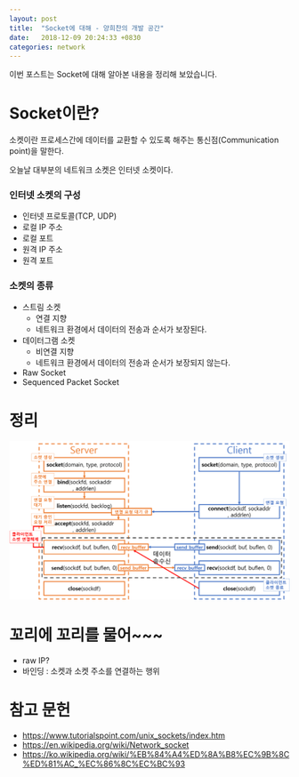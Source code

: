 ```yaml
---
layout: post
title:  "Socket에 대해 - 양희찬의 개발 공간"
date:   2018-12-09 20:24:33 +0830
categories: network
---
```


이번 포스트는 Socket에 대해 알아본 내용을 정리해 보았습니다. 

# Socket이란?

소켓이란 프로세스간에 데이터를 교환할 수 있도록 해주는 통신점(Communication point)을 말한다.

오늘날 대부분의 네트워크 소켓은 인터넷 소켓이다.

### 인터넷 소켓의 구성

- 인터넷 프로토콜(TCP, UDP)
- 로컬 IP 주소
- 로컬 포트
- 원격 IP 주소
- 원격 포트

### 소켓의 종류

- 스트림 소켓
    - 연결 지향
    - 네트워크 환경에서 데이터의 전송과 순서가 보장된다.
- 데이터그램 소켓
    - 비연결 지향
    - 네트워크 환경에서 데이터의 전송과 순서가 보장되지 않는다.
- Raw Socket
- Sequenced Packet Socket

# 정리

![socket](/assets/images/socket.PNG)


# 꼬리에 꼬리를 물어~~~

- raw IP?
- 바인딩 : 소켓과 소켓 주소를 연결하는 행위


# 참고 문헌

- https://www.tutorialspoint.com/unix_sockets/index.htm
- https://en.wikipedia.org/wiki/Network_socket
- https://ko.wikipedia.org/wiki/%EB%84%A4%ED%8A%B8%EC%9B%8C%ED%81%AC_%EC%86%8C%EC%BC%93